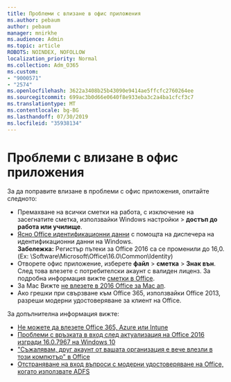 ```yaml
---
title: Проблеми с влизане в офис приложения
ms.author: pebaum
author: pebaum
manager: mnirkhe
ms.audience: Admin
ms.topic: article
ROBOTS: NOINDEX, NOFOLLOW
localization_priority: Normal
ms.collection: Adm_O365
ms.custom:
- "9000571"
- "2574"
ms.openlocfilehash: 3622a3408b25b43090e9414ae5ffcfc2760264ee
ms.sourcegitcommit: 699ac3b0d66e0640f8e933eba3c2a4ba1cfcf3c7
ms.translationtype: MT
ms.contentlocale: bg-BG
ms.lasthandoff: 07/30/2019
ms.locfileid: "35938134"
---
```

# <a name="issues-signing-in-to-office-apps"></a>Проблеми с влизане в офис приложения

За да поправите влизане в проблеми с офис приложения, опитайте следното:

- Премахване на всички сметки на работа, с изключение на засегнатите сметка, използвайки Windows настройки > **достъп до работа или училище**.
- [Ясно Office идентификационни данни](https://docs.microsoft.com/office/troubleshoot/error-messages/another-account-already-signed-in#step-3-clear-cached-credentials-on-the-computer) с помощта на диспечера на идентификационни данни на Windows.<br/>
    **Забележка:** Регистър пътеки за Office 2016 са се променили до 16,0. (Ex: \Software\Microsoft\Office\16.0\Common\Identity\)
- Отворете офис приложение, изберете **файл** > **сметка** > **Знак вън**. След това влезете с потребителски акаунт с валиден лиценз. За подробна информация вижте [сметки в Office](https://support.office.com/article/accounts-in-office-628ea040-f265-49de-b986-be09c3ebf8a9).
- За Mac Вижте [не влезете в 2016 Office за Mac ап](https://docs.microsoft.com/office365/troubleshoot/authentication/sign-in-to-office-2016-for-mac-fail).
- Ако грешки при свързване към Office 365, използвайки Office 2013, разреши модерни удостоверяване за клиент на Office.

За допълнителна информация вижте:
- [Не можете да влезете Office 365, Azure или Intune](https://docs.microsoft.com/office365/troubleshoot/authentication/sign-in-to-office-365-azure-intune)
- [Проблеми с връзката в вход след актуализация на Office 2016 изгради 16.0.7967 на Windows 10](https://docs.microsoft.com/office365/troubleshoot/administration/connection-issue-when-sign-in-office-2016)
- ["Съжалявам, друг акаунт от вашата организация е вече влезли в този компютър" в Office](https://docs.microsoft.com/office/troubleshoot/error-messages/another-account-already-signed-in)
- [Отстраняване на вход въпроси с модерни удостоверяване на Office, когато използвате ADFS](https://docs.microsoft.com/office365/troubleshoot/authentication/sign-in-issue-with-modern-auth)